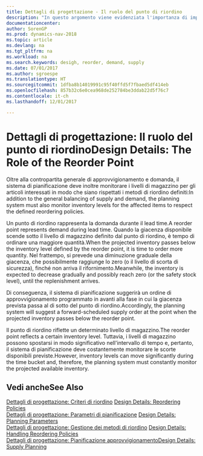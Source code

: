 ```yaml
---
title: Dettagli di progettazione - Il ruolo del punto di riordino
description: "In questo argomento viene evidenziata l'importanza di impostare un punto di riordino, in modo da sapere quando è necessario approvvigionare il magazzino."
documentationcenter: 
author: SorenGP
ms.prod: dynamics-nav-2018
ms.topic: article
ms.devlang: na
ms.tgt_pltfrm: na
ms.workload: na
ms.search.keywords: desigh, reorder, demand, supply
ms.date: 07/01/2017
ms.author: sgroespe
ms.translationtype: HT
ms.sourcegitcommit: 1dfba8b14019991c95f40ffd5f7fbaed5df414eb
ms.openlocfilehash: 857b32c6e0cea968de252784be3ddab22d5f76c7
ms.contentlocale: it-ch
ms.lasthandoff: 12/01/2017

---
```

# <a name="design-details-the-role-of-the-reorder-point"></a><span data-ttu-id="f14f5-103">Dettagli di progettazione: Il ruolo del punto di riordino</span><span class="sxs-lookup"><span data-stu-id="f14f5-103">Design Details: The Role of the Reorder Point</span></span>
<span data-ttu-id="f14f5-104">Oltre alla contropartita generale di approvvigionamento e domanda, il sistema di pianificazione deve inoltre monitorare i livelli di magazzino per gli articoli interessati in modo che siano rispettati i metodi di riordino definiti:</span><span class="sxs-lookup"><span data-stu-id="f14f5-104">In addition to the general balancing of supply and demand, the planning system must also monitor inventory levels for the affected items to respect the defined reordering policies.</span></span>  
  
<span data-ttu-id="f14f5-105">Un punto di riordino rappresenta la domanda durante il lead time.</span><span class="sxs-lookup"><span data-stu-id="f14f5-105">A reorder point represents demand during lead time.</span></span> <span data-ttu-id="f14f5-106">Quando la giacenza disponibile scende sotto il livello di magazzino definito dal punto di riordino, è tempo di ordinare una maggiore quantità.</span><span class="sxs-lookup"><span data-stu-id="f14f5-106">When the projected inventory passes below the inventory level defined by the reorder point, it is time to order more quantity.</span></span> <span data-ttu-id="f14f5-107">Nel frattempo, si prevede una diminuzione graduale della giacenza, che possibilmente raggiunge lo zero (o il livello di scorta di sicurezza), finché non arriva il rifornimento.</span><span class="sxs-lookup"><span data-stu-id="f14f5-107">Meanwhile, the inventory is expected to decrease gradually and possibly reach zero (or the safety stock level), until the replenishment arrives.</span></span>  
  
<span data-ttu-id="f14f5-108">Di conseguenza, il sistema di pianificazione suggerirà un ordine di approvvigionamento programmato in avanti alla fase in cui la giacenza prevista passa al di sotto del punto di riordino.</span><span class="sxs-lookup"><span data-stu-id="f14f5-108">Accordingly, the planning system will suggest a forward-scheduled supply order at the point when the projected inventory passes below the reorder point.</span></span>  
  
<span data-ttu-id="f14f5-109">Il punto di riordino riflette un determinato livello di magazzino.</span><span class="sxs-lookup"><span data-stu-id="f14f5-109">The reorder point reflects a certain inventory level.</span></span> <span data-ttu-id="f14f5-110">Tuttavia, i livelli di magazzino possono spostarsi in modo significativo nell'intervallo di tempo e, pertanto, il sistema di pianificazione deve costantemente monitorare le scorte disponibili previste.</span><span class="sxs-lookup"><span data-stu-id="f14f5-110">However, inventory levels can move significantly during the time bucket and, therefore, the planning system must constantly monitor the projected available inventory.</span></span>  
  
## <a name="see-also"></a><span data-ttu-id="f14f5-111">Vedi anche</span><span class="sxs-lookup"><span data-stu-id="f14f5-111">See Also</span></span>  
<span data-ttu-id="f14f5-112">[Dettagli di progettazione: Criteri di riordino](design-details-reordering-policies.md) </span><span class="sxs-lookup"><span data-stu-id="f14f5-112">[Design Details: Reordering Policies](design-details-reordering-policies.md) </span></span>  
<span data-ttu-id="f14f5-113">[Dettagli di progettazione: Parametri di pianificazione](design-details-planning-parameters.md) </span><span class="sxs-lookup"><span data-stu-id="f14f5-113">[Design Details: Planning Parameters](design-details-planning-parameters.md) </span></span>  
<span data-ttu-id="f14f5-114">[Dettagli di progettazione: Gestione dei metodi di riordino](design-details-handling-reordering-policies.md) </span><span class="sxs-lookup"><span data-stu-id="f14f5-114">[Design Details: Handling Reordering Policies](design-details-handling-reordering-policies.md) </span></span>  
[<span data-ttu-id="f14f5-115">Dettagli di progettazione: Pianificazione approvvigionamento</span><span class="sxs-lookup"><span data-stu-id="f14f5-115">Design Details: Supply Planning</span></span>](design-details-supply-planning.md)
